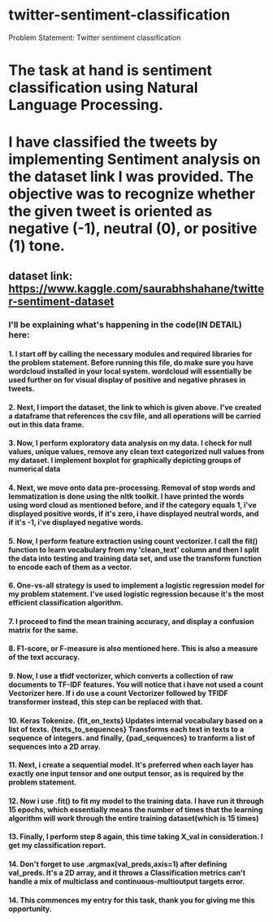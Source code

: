# twitter-sentiment-classification
Problem Statement: Twitter sentiment classification 

# The task at hand is sentiment classification using Natural Language Processing.
# I have classified the tweets by implementing Sentiment analysis on the dataset link I was provided. The objective was to recognize whether the given tweet is oriented as negative (-1), neutral (0), or positive (1) tone. 

## dataset link: https://www.kaggle.com/saurabhshahane/twitter-sentiment-dataset

### I'll be explaining what's happening in the code(IN DETAIL) here: 
#### 1. I start off by calling the necessary modules and required libraries for the problem statement. Before running this file, do make sure you have wordcloud installed in your local system. wordcloud will essentially be used further on for visual display of positive and negative phrases in tweets.
#### 2. Next, I import the dataset, the link to which is given above. I've created a dataframe that references the csv file, and all operations will be carried out in this data frame. 
#### 3. Now, I perform exploratory data analysis on my data. I check for null values, unique values, remove any clean text categorized null values from my dataset. I implement boxplot for graphically depicting groups of numerical data
#### 4. Next, we move onto data pre-processing. Removal of stop words and lemmatization is done using the nltk toolkit. I have printed the words using word cloud as mentioned before, and if the category equals 1, i've displayed positive words, if it's zero, i have displayed neutral words, and if it's -1, i've displayed negative words.
#### 5. Now, I perform feature extraction using count vectorizer. I call the fit() function to learn vocabulary from my 'clean_text' column and then I split the data into testing and training data set, and use the transform function to encode each of them as a vector.
#### 6. One-vs-all strategy is used to implement a logistic regression model for my problem statement. I've used logistic regression because it's the most efficient classification algorithm.
#### 7. I proceed to find the mean training accuracy, and display a confusion matrix for the same.
#### 8.  F1-score, or F-measure is also mentioned here. This is also a measure of the text accuracy. 
#### 9. Now, I use a tfidf vectorizer, which converts a collection of raw documents to TF-IDF features. You will notice that i have not used a count Vectorizer here. If i do use a count Vectorizer followed by TFIDF transformer instead, this step can be replaced with that.
#### 10. Keras Tokenize. {fit_on_texts} Updates internal vocabulary based on a list of texts. {texts_to_sequences} Transforms each text in texts to a sequence of integers. and finally, {pad_sequences} to tranform a list of sequences into a 2D array. 
#### 11. Next, i create a sequential model. It's preferred when each layer has exactly one input tensor and one output tensor, as is required by the problem statement.
#### 12. Now i use .fit() to fit my model to the training data. I have run it through 15 epochs, which essentially means the number of times that the learning algorithm will work through the entire training dataset(which is 15 times)
#### 13. Finally, I perform step 8 again, this time taking X_val in consideration. I get my classification report.
#### 14. Don't forget to use .argmax(val_preds,axis=1) after defining val_preds. It's a 2D array, and it throws a Classification metrics can't handle a mix of multiclass and continuous-multioutput targets error.
#### 14. This commences my entry for this task, thank you for giving me this opportunity. 
